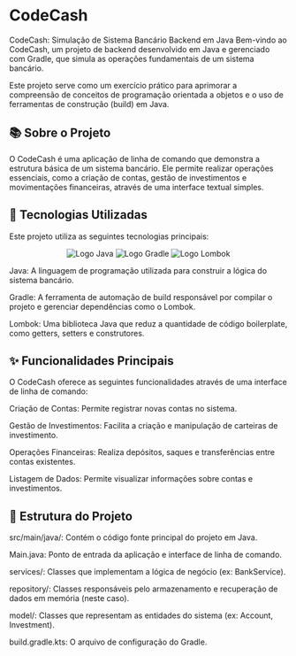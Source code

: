 # CodeCash

CodeCash: Simulação de Sistema Bancário Backend em Java
Bem-vindo ao CodeCash, um projeto de backend desenvolvido em Java e gerenciado com Gradle, que simula as operações fundamentais de um sistema bancário.

Este projeto serve como um exercício prático para aprimorar a compreensão de conceitos de programação orientada a objetos e o uso de ferramentas de construção (build) em Java.

## 📚 Sobre o Projeto
O CodeCash é uma aplicação de linha de comando que demonstra a estrutura básica de um sistema bancário. Ele permite realizar operações essenciais, como a criação de contas, gestão de investimentos e movimentações financeiras, através de uma interface textual simples.

## 🚀 Tecnologias Utilizadas
Este projeto utiliza as seguintes tecnologias principais:

<p align="center">
<img src="https://img.shields.io/badge/Java-ED8B00?style=for-the-badge&logo=openjdk&logoColor=white" alt="Logo Java">
<img src="https://img.shields.io/badge/Gradle-02303A?style=for-the-badge&logo=gradle&logoColor=white" alt="Logo Gradle">
<img src="https://img.shields.io/badge/Lombok-red?style=for-the-badge&logo=lombok&logoColor=white" alt="Logo Lombok">
</p>

Java: A linguagem de programação utilizada para construir a lógica do sistema bancário.

Gradle: A ferramenta de automação de build responsável por compilar o projeto e gerenciar dependências como o Lombok.

Lombok: Uma biblioteca Java que reduz a quantidade de código boilerplate, como getters, setters e construtores.

## ✨ Funcionalidades Principais
O CodeCash oferece as seguintes funcionalidades através de uma interface de linha de comando:

  Criação de Contas: Permite registrar novas contas no sistema.

  Gestão de Investimentos: Facilita a criação e manipulação de carteiras de investimento.

  Operações Financeiras: Realiza depósitos, saques e transferências entre contas existentes.

  Listagem de Dados: Permite visualizar informações sobre contas e investimentos.

## 📂 Estrutura do Projeto

src/main/java/: Contém o código fonte principal do projeto em Java.

Main.java: Ponto de entrada da aplicação e interface de linha de comando.

services/: Classes que implementam a lógica de negócio (ex: BankService).

repository/: Classes responsáveis pelo armazenamento e recuperação de dados em memória (neste caso).

model/: Classes que representam as entidades do sistema (ex: Account, Investment).

build.gradle.kts: O arquivo de configuração do Gradle.
